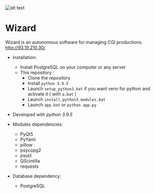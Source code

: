 ![alt text](http://93.19.210.30/Documentation/build/html/_images/wizard_icon_256.png)

# Wizard

Wizard is an autonomous software for managing CGI productions.
http://93.19.210.30/

* Installation:
	* Install PostgreSQL on your computer or any server
	* This repository :
		* Clone the repository
		* Install `python 3.9.5`
		* Launch `setup_python3.bat` if you want venv for python and activate it ( with `a.bat` )
		* Launch `install_python3_modules.bat`
		* Launch `app.bat` or `python app.py`

* Developed with _python 3.9.5_

* Modules dependencies:
	* PyQt5
	* PyYaml
	* pillow
	* psycopg2
	* psutil
	* QScintilla
	* requests

* Database dependency:
	* PostgreSQL
